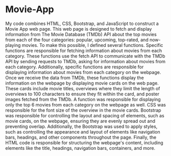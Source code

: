 # Movie-App
My code combines HTML, CSS, Bootstrap, and JavaScript to construct a Movie App web page. This web page is designed to fetch and display information from The Movie Database (TMDb) API about the top movies from each of the four categories: popular, upcoming, top-rated, and now-playing movies. To make this possible, I defined several functions. Specific functions are responsible for fetching information about movies from each category. These functions use the fetch API to communicate with the TMDb API by sending requests to TMDb, asking for information about movies from each category. Additionally, specific functions are responsible for displaying information about movies from each category on the webpage. Once we receive the data from TMDb, these functions display the information on the webpage by displaying movie cards on the web page. These cards include movie titles, overviews where they limit the length of overviews to 100 characters to ensure they fit within the card, and poster images fetched from the TMDb. A function was responsible for displaying only the top 6 movies from each category on the webpage as well. CSS was responsible for the font size of the overview in the movie cards.
Bootstrap was responsible for controlling the layout and spacing of elements, such as movie cards, on the webpage, ensuring they are evenly spread out and preventing overlap. Additionally, the Bootstrap was used to apply styles, such as controlling the appearance and layout of elements like navigation bars, headings, and other components throughout the page. Finally, the HTML code is responsible for structuring the webpage's content, including elements like the title, headings, navigation bars, containers, and more.
